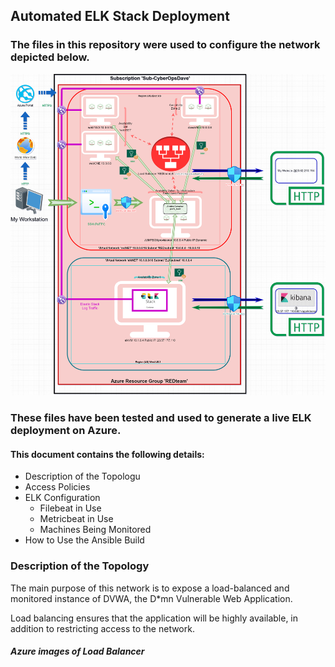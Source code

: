 ## Automated ELK Stack Deployment

### The files in this repository were used to configure the network depicted below.


![](https://github.com/This-is-david/CyberOpsDave/blob/main/Elastic%20Stack%20Project/Images/Project%20Network%20Diagram.png)


### These files have been tested and used to generate a live ELK deployment on Azure. 

#### This document contains the following details:
- Description of the Topologu
- Access Policies
- ELK Configuration
  - Filebeat in Use
  - Metricbeat in Use
  - Machines Being Monitored
- How to Use the Ansible Build

### Description of the Topology

The main purpose of this network is to expose a load-balanced and monitored instance of DVWA, the D*mn Vulnerable Web Application.

Load balancing ensures that the application will be highly available, in addition to restricting access to the network.

##### Azure images of Load Balancer
[](Elastic%20Stack%20Project/Images/Azure%20Load%20Balancer.png)
